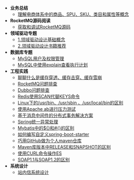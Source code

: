 * **业务总结**
    * [理解电商体系中的商品、SPU、SKU、类目和属性等概念](blogs/2019/3/3/article_2/)
* **RocketMQ源码阅读**
    * [获取和调试RocketMQ源码](blogs/2019/3/20/article_1/)
* **领域驱动专题**
    * [1.领域驱动设计基础概念](blogs/2019/3/5/article_1/)
    * [2.领域驱动设计书籍推荐](blogs/2019/3/5/article_2/)
* **数据库专题**
    * [MySQL用户及权限管理](blogs/2019/3/3/article_1/)
    * [MySQL中使用explain查看执行计划](blogs/2019/7/article_1/)
* **工程实践**
    * [聊聊什么是缓存穿透、缓存击穿、缓存雪崩](blogs/2019/6/article_1/)
    * [RocketMQ问题排查](blogs/2019/5/29/article_2/)
    * [Dubbo问题排查](blogs/2019/5/29/article_1/)
    * [Redis使用SCAN代替KEYS命令](blogs/2019/5/23/article_1/)
    * [Linux下的/usr/bin、/usr/sbin 、/usr/local/bin的区别](blogs/2019/5/14/article_1/)
    * [使用Apache ab进行压力测试](blogs/2019/3/31/article_1/)
    * [基于消息中间件的分布式事务解决方案](blogs/2019/3/7/article_1/)
    * [Spring统一异常处理](blogs/2019/3/5/article_3/)
    * [Mybatis中的${}和#{}的区别](blogs/2019/3/3/article_4/)
    * [如何编写自定义spring-boot-starter](blogs/how-to-customize-spring-boot-starter.md)
    * [巧用GitHub做为个人maven仓库](blogs/use-github-for-own-maven-repository.md)
    * [Maven库版本中RELEASE和SNAPSHOT的区别](blogs/the-difference-between-release-and-snapshot-in-the-maven-library-version.md)
    * [使用CURL命令操作ES](blogs/use-curl-operate-elasticsearch.md)
    * [SOAP1.1与SOAP1.2的区别](blogs/the-difference-between-soap1.1-and-soap1.2.md)
* **系统设计**
    * [站内信系统设计](blogs/2019/3/3/article_3/)